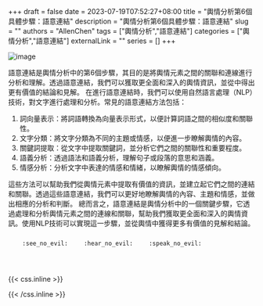 +++ 
draft = false
date = 2023-07-19T07:52:27+08:00
title = "輿情分析第6個具體步驟：語意連結"
description = "輿情分析第6個具體步驟：語意連結"
slug = ""
authors = "AllenChen"
tags = ["輿情分析","語意連結"]
categories = ["輿情分析","語意連結"]
externalLink = ""
series = []
+++

![image](/images/post/A-rabbit-with-big-blue-eyes-using-a-computer-to-run-semantic-link-analysis-with-Van-Gogh.jpeg)

語意連結是輿情分析中的第6個步驟，其目的是將輿情元素之間的關聯和連線進行分析和理解。透過語意連結，我們可以獲取更全面和深入的輿情資訊，並從中得出更有價值的結論和見解。
在進行語意連結時，我們可以使用自然語言處理（NLP）技術，對文字進行處理和分析。常見的語意連結方法包括：
1. 詞向量表示：將詞語轉換為向量表示形式，以便計算詞語之間的相似度和關聯性。
2. 文字分類：將文字分類為不同的主題或情感，以便進一步瞭解輿情的內容。
3. 關鍵詞提取：從文字中提取關鍵詞，並分析它們之間的關聯性和重要程度。
4. 語義分析：透過語法和語義分析，理解句子或段落的意思和涵義。
5. 情感分析：分析文字中表達的情感和情緒，以瞭解輿情的情感傾向。

這些方法可以幫助我們從輿情元素中提取有價值的資訊，並建立起它們之間的連結和關聯。透過這些語意連結，我們可以更好地瞭解輿情的內容、主題和情感，並做出相應的分析和判斷。
總而言之，語意連結是輿情分析中的一個關鍵步驟，它透過處理和分析輿情元素之間的連線和關聯，幫助我們獲取更全面和深入的輿情資訊。使用NLP技術可以實現這一步驟，並從輿情中獲得更多有價值的見解和結論。

<p><span class="nowrap"><span class="emojify">🙈</span> <code>:see_no_evil:</code></span>  <span class="nowrap"><span class="emojify">🙉</span> <code>:hear_no_evil:</code></span>  <span class="nowrap"><span class="emojify">🙊</span> <code>:speak_no_evil:</code></span></p>
<br>
    

{{< css.inline >}}
<style>
.emojify {
	font-family: Apple Color Emoji, Segoe UI Emoji, NotoColorEmoji, Segoe UI Symbol, Android Emoji, EmojiSymbols;
	font-size: 2rem;
	vertical-align: middle;
}
@media screen and (max-width:650px) {
  .nowrap {
    display: block;
    margin: 25px 0;
  }
}
</style>
{{< /css.inline >}}
